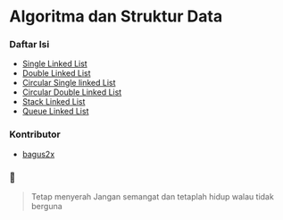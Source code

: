 # Algoritma dan Struktur Data

### Daftar Isi
  - [Single Linked List](https://github.com/bagus2x/data-structure/tree/main/single_linkedlist)
  - [Double Linked List](https://github.com/bagus2x/data-structure/tree/main/double_linkedlist)
  - [Circular Single linked List](https://github.com/bagus2x/data-structure/tree/main/circular_single_linkedlist)
  - [Circular Double Linked List](https://github.com/bagus2x/data-structure/tree/main/circular_double_linkedlist)
  - [Stack Linked List](https://github.com/bagus2x/data-structure/tree/main/stack)
  - [Queue Linked List](https://github.com/bagus2x/data-structure/tree/main/queue)
### Kontributor
- [bagus2x](bagus2x.github.io)
### 🏃
> Tetap menyerah
> Jangan semangat
> dan tetaplah hidup
> walau tidak berguna